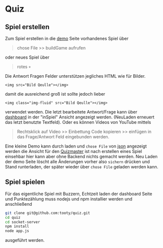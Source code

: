 # Quiz
## Spiel erstellen
Zum Spiel erstellen in die [demo](https://tooty.github.io/quiz/demo) Seite 
vorhandenes Spiel über 
> chose File >> buildGame
aufrufen

oder neues Spiel über 
> rotes `+`

Die Antwort Fragen Felder unterstützen jegliches HTML wie für Bilder.

 ``<img src="Bild Qeulle"></img>``

damit die ausreichend groß ist sollte jedoch lieber 

 ``<img class="img-fluid" src="Bild Qeulle"></img>``

verwendet werden. Die letzt bearbeitete Antwort/Frage kann über [dashboard](https://tooty.github.io/quiz/dashboard) in der "inSpiel" Ansicht angezeigt werden. (NeuLaden erneuert das letzt benutzte Textfeld). Oder es können Videos von YouTube mittels
> Rechtsklick auf Video >> Einbettung Code kopieren >> einfügen in das Frage/Antwort Feld eingebunden werden.   

Eine kleine Demo kann durch laden und `chose File` von [json](https://raw.githubusercontent.com/tooty/quiz/main/socket-server/src/game.json) angezeigt werden die Ansicht für den [Quizmaster](https://tooty.github.io/quiz/gamemaster) ist nach erstellen eines Spiel einsehbar hier kann aber ohne Backend nichts gemacht werden. 
Neu Laden der demo Seite löscht alle Änderungen vorher also `sichern` drücken und Stand runterladen, der später wieder über `chose File` geladen werden kann.
## Spiel spielen
Für das eigentliche Spiel mit Buzzern, Echtzeit laden der dashboard Seite und Punktezählung muss nodejs und npm installier werden und anschließend
```bash
git clone git@github.com:tooty/quiz.git
cd quiz
cd socket-server
npm install
node app.js
```
ausgeführt werden.
